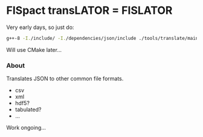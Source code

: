 # FISpact transLATOR = FISLATOR

Very early days, so just do:

```bash
g++-8 -I./include/ -I./dependencies/json/include ./tools/translate/main.cpp -o jsontocsv
```

Will use CMake later...


### About
Translates JSON to other common file formats.

- csv
- xml
- hdf5?
- tabulated?
- ...


Work ongoing...
